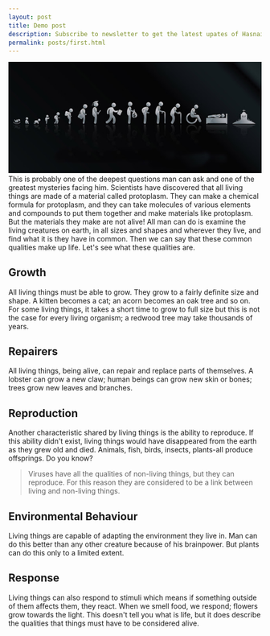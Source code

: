 ```yaml
---
layout: post
title: Demo post
description: Subscribe to newsletter to get the latest upates of Hasnain's blog right in your email.
permalink: posts/first.html
---
```

![GitHub Logo](/images/life-wallpaper.jpg)
This is probably one of the deepest questions man can ask and one of the greatest mysteries facing him.
Scientists have discovered that all living things are made of a material called protoplasm. They can make a chemical formula for protoplasm, and they can take molecules of various elements and compounds to put them together and make materials like protoplasm. But the materials they make are not alive!
All man can do is examine the living creatures on earth, in all sizes and shapes and wherever they live, and find what it is they have in common. Then we can say that these common qualities make up life.
Let's see what these qualities are.
## Growth
All living things must be able to grow. They grow to a fairly definite size and shape. A kitten becomes a cat; an acorn becomes an oak tree and so on. For some living things, it takes a short time to grow to full size but this is not the case for every living organism; a redwood tree may take thousands of years.
## Repairers
All living things, being alive, can repair and replace parts of themselves. A lobster can grow a new claw; human beings can grow new skin or bones; trees grow new leaves and branches.
## Reproduction
Another characteristic shared by living things is the ability to reproduce. If this ability didn't exist, living things would have disappeared from the earth as they grew old and died. Animals, fish, birds, insects, plants-all produce offsprings.
Do you know?
> Viruses have all the qualities of non-living things, but they can reproduce. For this reason they are considered to be a link between living and non-living things.
## Environmental Behaviour
Living things are capable of adapting the environment they live in. Man can do this better than any other creature because of his brainpower. But plants can do this only to a limited extent.
## Response
Living things can also respond to stimuli which means if something outside of them affects them, they react. When we smell food, we respond; flowers grow towards the light.
This doesn't tell you what is life, but it does describe the qualities that things must have to be considered alive.

